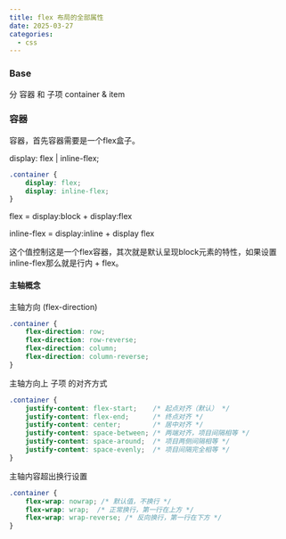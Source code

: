 ```yaml
---
title: flex 布局的全部属性
date: 2025-03-27
categories:
  - css
---
```

### Base
分 容器 和 子项
container & item

### 容器

容器，首先容器需要是一个flex盒子。

display: flex | inline-flex;

```css
.container {
    display: flex;
    display: inline-flex;
}
```

flex = display:block + display:flex

inline-flex = display:inline + display flex

这个值控制这是一个flex容器，其次就是默认呈现block元素的特性，如果设置inline-flex那么就是行内 + flex。

#### 主轴概念

主轴方向 (flex-direction)

```css
.container {
    flex-direction: row;
    flex-direction: row-reverse;
    flex-direction: column;
    flex-direction: column-reverse;
}
```

主轴方向上 子项 的对齐方式

```css
.container {
    justify-content: flex-start;    /* 起点对齐（默认） */
    justify-content: flex-end;      /* 终点对齐 */
    justify-content: center;        /* 居中对齐 */
    justify-content: space-between; /* 两端对齐，项目间隔相等 */
    justify-content: space-around;  /* 项目两侧间隔相等 */
    justify-content: space-evenly;  /* 项目间隔完全相等 */
}
```

主轴内容超出换行设置

```css
.container {
    flex-wrap: nowrap; /* 默认值，不换行 */
    flex-wrap: wrap;  /* 正常换行，第一行在上方 */
    flex-wrap: wrap-reverse; /* 反向换行，第一行在下方 */
}
```